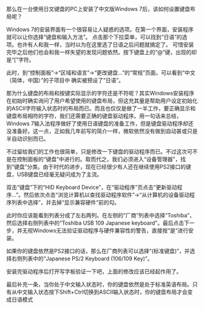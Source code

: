 那么在一台使用日文键盘的PC上安装了中文版Windows 7后，该如何设置键盘布局呢？

Windows 7的安装界面有一个很容易让人疑惑的选项。在第一个界面，安装程序就可以让你选择“键盘和输入方法”。
点击那个下拉菜单，可以找到“日语”的选项。也许有人和我一样，当时以为在这里选了日语之后问题就搞定了。
可惜安装完毕之后他们也会和我一样失望的发现问题依然。按下键盘上的“@”键，出现的却是“[”字符。

此时，到“控制面板”->“区域和语言”->“更改键盘…”的“常规”页面，可以看到“中文（简体，中国）”的子项目中
确实被预设了“日语”。

那为什么键盘的布局和按键实际显示的字符还是不符呢？其实Windows安装程序在初始时确实询问了用户希望使用的键盘布局，但这充其量是帮助用户设定初始化的ASCII字符输入状态时的布局而已。而且也仅仅是做了一半工作，要正确显示和键盘布局相符的字符，我们还需要正确的键盘驱动程序。用一句话来总结，Windows 7输入法程序做好了使用日语键盘的准备工作，但是键盘驱动程序却还没准备好。这一点，正如我几年前写的简介一样，微软依然没有做到自动甚或只是半自动识别而已。

不过留给我们的工作也很简单，只是修改一下键盘的驱动程序而已。不过这次可不是在控制面板的“键盘”中进行的。取而代之，我们必须进入“设备管理器”，找到“键盘”分类。由于时代的进步，现在已经很少有人还在继续使用PS2接口的键盘，USB键盘已经毫无疑问成为了主流。

双击“键盘”下的“HID Keyboard Device”，在“驱动程序”页点击“更新驱动程序…”。然后依次点击“浏览计算机以查找驱动程序软件”->“从计算机的设备驱动程序列表中选择”，并去掉“显示兼容硬件”前的勾。

此时你应该能看到列表分成了左右两列。在左侧的“厂商”列表中选择“Toshiba”，然后选择右侧列表中的“Toshiba USB 109 Japanese keyboard”。最后点击下一步，并无视Windows无法验证驱动程序与硬件兼容性的警告，直接按“是”进行安装。

如果你的键盘依然是PS2接口的话，那么在厂商列表可以选择“(标准键盘)”，并选择右侧列表中的“Japanese PS/2 Keyboard (106/109 Key)”。

安装完驱动程序后打开写字板验证一下吧，上面的修改应该已经起作用了。

最后补充一条，当你处于中文输入状态时，你的键盘依然是处于标准英语布局。只有从中文输入状态按下Shift+Ctrl切换到ASCII输入状态时，你的键盘布局才会变成日语模式

